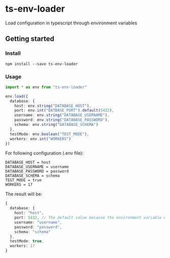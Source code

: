 # ts-env-loader

Load configuration in typescript through environment variables

## Getting started

### Install

```
npm install --save ts-env-loader
```

### Usage

```typescript
import * as env from "ts-env-loader"

env.load({
  database: {
    host: env.string("DATABASE_HOST"),
    port: env.int("DATBASE_PORT").default(5432),
    username: env.string("DATABASE_USERNAME"),
    password: env.string("DATABASE_PASSWORD"),
    schema: env.string("DATABASE_SCHEMA")
  },
  testMode: env.boolean("TEST_MODE"),
  workers: env.int("WORKERS")
})
```

For following configuration (.env file):

```properties
DATABASE_HOST = host
DATABASE_USERNAME = username
DATABASE_PASSWORD = password
DATABASE_SCHEMA = schema
TEST_MODE = true
WORKERS = 17
```

The result will be:

```typescript
{
  database: {
    host: "host",
    port: 5432, // The default value because the environment variable was not set
    username: "username",
    password: "password",
    schema: "schema"
  },
  testMode: true,
  workers: 17
}
```
